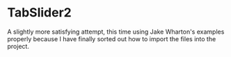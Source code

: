 TabSlider2
==========

A slightly more satisfying attempt, this time using Jake Wharton's examples properly because I have finally sorted out how to import the files into the project.

